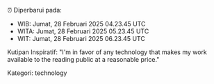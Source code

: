 ⏰ Diperbarui pada:
- WIB: Jumat, 28 Februari 2025 04.23.45 UTC
- WITA: Jumat, 28 Februari 2025 05.23.45 UTC
- WIT: Jumat, 28 Februari 2025 06.23.45 UTC

Kutipan Inspiratif:
"I'm in favor of any technology that makes my work available to the reading public at a reasonable price."


Kategori: technology

